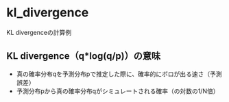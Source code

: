 # kl_divergence
KL divergenceの計算例

## KL divergence（q*log(q/p)）の意味
- 真の確率分布qを予測分布pで推定した際に、確率的にボロが出る速さ（予測誤差）
- 予測分布pから真の確率分布qがシミュレートされる確率（の対数の1/N倍）
